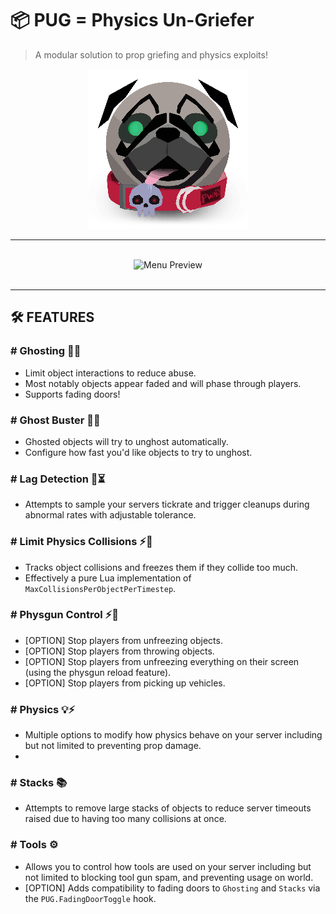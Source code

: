 # 📦 PUG = Physics Un-Griefer
> A modular solution to prop griefing and physics exploits!

<div align="center">
<img src="https://github.com/NanoAi/gm_pug/blob/dev/materials/pug/x256.png?raw=true" alt="gm_pug logo" width="256px"/>
<hr/><br/>
<img src="https://i.imgur.com/gvcznDV.png" alt="Menu Preview"/>
<br/><br/>
</div>

---

## 🛠️ FEATURES
### # Ghosting 👻👻
 - Limit object interactions to reduce abuse.
 - Most notably objects appear faded and will phase through players.
 - Supports fading doors!
### # Ghost Buster 👻🚫
 - Ghosted objects will try to unghost automatically.
 - Configure how fast you'd like objects to try to unghost.
### # Lag Detection 🤖⏳
 - Attempts to sample your servers tickrate and trigger cleanups during abnormal rates with adjustable tolerance.
### # Limit Physics Collisions ⚡🚫
 - Tracks object collisions and freezes them if they collide too much.
 - Effectively a pure Lua implementation of `MaxCollisionsPerObjectPerTimestep`.
### # Physgun Control ⚡🔦
 - [OPTION] Stop players from unfreezing objects.
 - [OPTION] Stop players from throwing objects.
 - [OPTION] Stop players from unfreezing everything on their screen (using the physgun reload feature).
 - [OPTION] Stop players from picking up vehicles.
### # Physics 💡⚡
 - Multiple options to modify how physics behave on your server including but not limited to preventing prop damage.
 - 
### # Stacks 📚
 - Attempts to remove large stacks of objects to reduce server timeouts raised due to having too many collisions at once.
### # Tools ⚙️
 - Allows you to control how tools are used on your server including but not limited to blocking tool gun spam, and preventing usage on world.
 - [OPTION] Adds compatibility to fading doors to `Ghosting` and `Stacks` via the `PUG.FadingDoorToggle` hook.